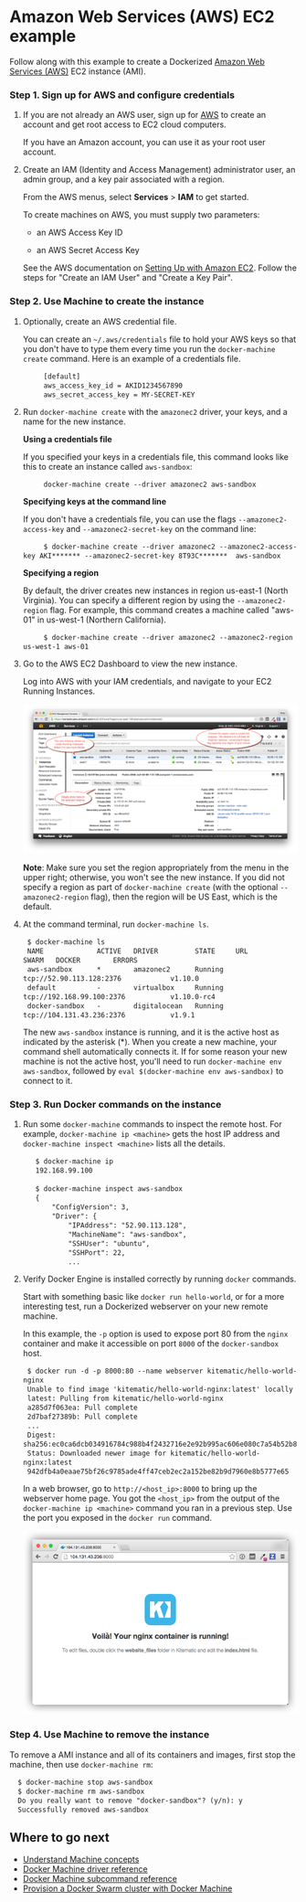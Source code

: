<!--[metadata]>
+++
title = "Provision AWS EC2 Instances"
description = "Using Docker Machine to provision hosts on AWS"
keywords = ["docker, machine, cloud, aws"]
[menu.main]
parent="cloud_examples"
weight=2
+++
<![end-metadata]-->

# Amazon Web Services (AWS) EC2 example

Follow along with this example to create a Dockerized <a href="https://aws.amazon.com/" target="_blank"> Amazon Web Services (AWS)</a> EC2 instance (AMI).

### Step 1. Sign up for AWS and configure credentials

1. If you are not already an AWS user, sign up for <a href="https://aws.amazon.com/" target="_blank"> AWS</a> to create an account and get root access to EC2 cloud computers.

    If you have an Amazon account, you can use it as your root user account.

2. Create an IAM (Identity and Access Management) administrator user, an admin group, and a key pair associated with a region.

    From the AWS menus, select **Services** > **IAM** to get started.

    To create machines on AWS, you must supply two parameters:

    * an AWS Access Key ID

    * an AWS Secret Access Key

    See the AWS documentation on <a href="http://docs.aws.amazon.com/AWSEC2/latest/UserGuide/get-set-up-for-amazon-ec2.html" target="_blank">Setting Up with Amazon EC2</a>. Follow the steps for "Create an IAM User" and "Create a Key Pair".

### Step 2. Use Machine to create the instance

1. Optionally, create an AWS credential file.

    You can create an `~/.aws/credentials` file to hold your AWS keys so that you don't have to type them every time you run the `docker-machine create` command. Here is an example of a credentials file.

            [default]
            aws_access_key_id = AKID1234567890
            aws_secret_access_key = MY-SECRET-KEY

2. Run `docker-machine create` with the `amazonec2` driver, your keys, and a name for the new instance.

    **Using a credentials file**

    If you specified your keys in a credentials file, this command looks like this to create an instance called `aws-sandbox`:

            docker-machine create --driver amazonec2 aws-sandbox

    **Specifying keys at the command line**

    If you don't have a credentials file, you can use the flags `--amazonec2-access-key` and `--amazonec2-secret-key` on the command line:

            $ docker-machine create --driver amazonec2 --amazonec2-access-key AKI******* --amazonec2-secret-key 8T93C*******  aws-sandbox

    **Specifying a region**

    By default, the driver creates new instances in region us-east-1 (North Virginia). You can specify a different region by using the `--amazonec2-region` flag. For example, this command creates a machine called "aws-01" in us-west-1 (Northern California).

            $ docker-machine create --driver amazonec2 --amazonec2-region us-west-1 aws-01

3. Go to the AWS EC2 Dashboard to view the new instance.

    Log into AWS with your IAM credentials, and navigate to your EC2 Running Instances.

    ![instance on AWS EC2 Dashboard](../img/aws-instance-east.png)

    **Note**: Make sure you set the region appropriately from the menu in the upper right; otherwise, you won't see the new instance. If you did not specify a region as part of `docker-machine create` (with the optional `--amazonec2-region` flag), then the region will be US East, which is the default.

3. At the command terminal, run `docker-machine ls`.

        $ docker-machine ls
        NAME             ACTIVE   DRIVER         STATE     URL                         SWARM   DOCKER        ERRORS      
        aws-sandbox      *        amazonec2      Running   tcp://52.90.113.128:2376            v1.10.0       
        default          -        virtualbox     Running   tcp://192.168.99.100:2376           v1.10.0-rc4   
        docker-sandbox   -        digitalocean   Running   tcp://104.131.43.236:2376           v1.9.1        

    The new `aws-sandbox` instance is running, and it is the active host as indicated by the asterisk (*). When you create a new machine, your command shell automatically connects it. If for some reason your new machine is not the active host, you'll need to run `docker-machine env aws-sandbox`, followed by `eval $(docker-machine env aws-sandbox)` to connect to it.

### Step 3. Run Docker commands on the instance

1. Run some `docker-machine` commands to inspect the remote host. For example, `docker-machine ip <machine>` gets the host IP address and `docker-machine inspect <machine>` lists all the details.

          $ docker-machine ip
          192.168.99.100

          $ docker-machine inspect aws-sandbox
          {
              "ConfigVersion": 3,
              "Driver": {
                  "IPAddress": "52.90.113.128",
                  "MachineName": "aws-sandbox",
                  "SSHUser": "ubuntu",
                  "SSHPort": 22,
                  ...

2. Verify Docker Engine is installed correctly by running `docker` commands.

    Start with something basic like `docker run hello-world`, or for a more interesting test, run a Dockerized webserver on your new remote machine.

    In this example, the `-p` option is used to expose port 80 from the `nginx` container and make it accessible on port `8000` of the `docker-sandbox` host.

        $ docker run -d -p 8000:80 --name webserver kitematic/hello-world-nginx
        Unable to find image 'kitematic/hello-world-nginx:latest' locally
        latest: Pulling from kitematic/hello-world-nginx
        a285d7f063ea: Pull complete
        2d7baf27389b: Pull complete
        ...
        Digest: sha256:ec0ca6dcb034916784c988b4f2432716e2e92b995ac606e080c7a54b52b87066
        Status: Downloaded newer image for kitematic/hello-world-nginx:latest
        942dfb4a0eaae75bf26c9785ade4ff47ceb2ec2a152be82b9d7960e8b5777e65

    In a web browser, go to `http://<host_ip>:8000` to bring up the webserver home page. You got the `<host_ip>` from the output of the `docker-machine ip <machine>` command you ran in a previous step. Use the port you exposed in the `docker run` command.

    ![nginx webserver](../img/nginx-webserver.png)

### Step 4. Use Machine to remove the instance

To remove a AMI instance and all of its containers and images, first stop the machine, then use `docker-machine rm`:

      $ docker-machine stop aws-sandbox
      $ docker-machine rm aws-sandbox
      Do you really want to remove "docker-sandbox"? (y/n): y
      Successfully removed aws-sandbox
## Where to go next

-   [Understand Machine concepts](../concepts.md)
-   [Docker Machine driver reference](../drivers/index.md)
-   [Docker Machine subcommand reference](../reference/index.md)
-   [Provision a Docker Swarm cluster with Docker Machine](https://docs.docker.com/swarm/provision-with-machine/)
